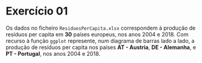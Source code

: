 # Exercício 01

Os dados no ficheiro `ResiduosPerCapita.xlsx` correspondem à produção de resíduos per capita em **30** países europeus, nos anos 2004 e 2018.
Com recurso à função `ggplot` represente, num diagrama de barras lado a lado, a produção de resíduos per capita nos países **AT - Austria**, **DE - Alemanha**, e **PT - Portugal**, nos anos 2004 e 2018.
